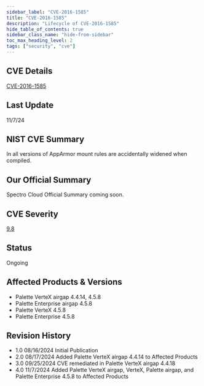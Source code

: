 ```yaml
---
sidebar_label: "CVE-2016-1585"
title: "CVE-2016-1585"
description: "Lifecycle of CVE-2016-1585"
hide_table_of_contents: true
sidebar_class_name: "hide-from-sidebar"
toc_max_heading_level: 2
tags: ["security", "cve"]
---
```


## CVE Details

[CVE-2016-1585](https://nvd.nist.gov/vuln/detail/CVE-2016-1585)

## Last Update

11/7/24

## NIST CVE Summary

In all versions of AppArmor mount rules are accidentally widened when compiled.

## Our Official Summary

Spectro Cloud Official Summary coming soon.

## CVE Severity

[9.8](https://nvd.nist.gov/vuln/detail/CVE-2016-1585)

## Status

Ongoing

## Affected Products & Versions

- Palette VerteX airgap 4.4.14, 4.5.8
- Palette Enterprise airgap 4.5.8
- Palette VerteX 4.5.8
- Palette Enterprise 4.5.8

## Revision History

- 1.0 08/16/2024 Initial Publication
- 2.0 08/17/2024 Added Palette VerteX airgap 4.4.14 to Affected Products
- 3.0 09/25/2024 CVE remediated in Palette VerteX airgap 4.4.18
- 4.0 11/7/2024 Added Palette VerteX airgap, VerteX, Palette airgap, and Palette Enterprise 4.5.8 to Affected Products
